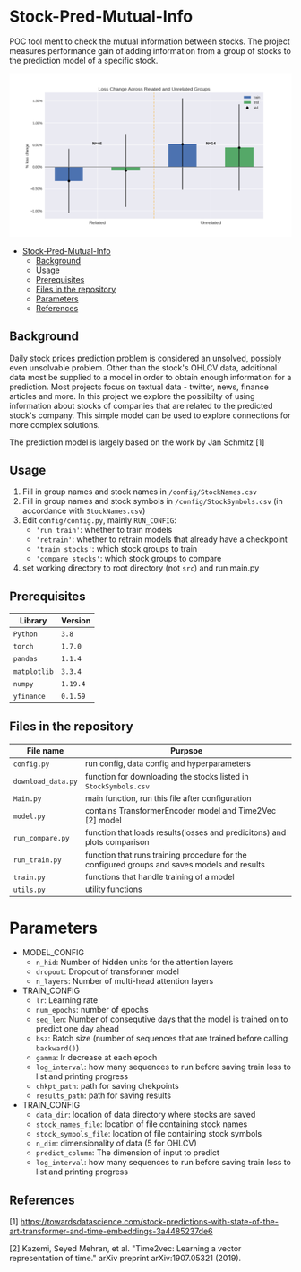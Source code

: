 # Stock-Pred-Mutual-Info
POC tool ment to check the mutual information between stocks. The project measures performance gain of adding information from a group of stocks to the prediction model of a specific stock.


![results](https://github.com/Aviv-Ratzon/Shit-Class_Stock-Pred/blob/main/images/Loss_Change_Stats.png)

- [Stock-Pred-Mutual-Info](#Stock-Pred-Mutual-Info)
  * [Background](#background)
  * [Usage](#usage)
  * [Prerequisites](#prerequisites)
  * [Files in the repository](#files-in-the-repository)
  * [Parameters](#parameters)
  * [References](#references)

## Background
Daily stock prices prediction problem is considered an unsolved, possibly even unsolvable problem. Other than the stock's OHLCV data, additional data most be supplied to a model in order to obtain enough information for a prediction. Most projects focus on textual data - twitter, news, finance articles and more. In this project we explore the possibilty of using information about stocks of companies that are related to the predicted stock's company. This simple model can be used to explore connections for more complex solutions.

The prediction model is largely based on the work by Jan Schmitz [1]

## Usage

1. Fill in group names and stock names in `/config/StockNames.csv`
1. Fill in group names and stock symbols in `/config/StockSymbols.csv` (in accordance with `StockNames.csv`)
1. Edit `config/config.py`, mainly `RUN_CONFIG`:
    - `'run train'`: whether to train models
    - `'retrain'`: whether to retrain models that already have a checkpoint
    - `'train stocks'`: which stock groups to train
    - `'compare stocks'`: which stock groups to compare
1. set working directory to root directory (not `src`) and run main.py


## Prerequisites
|Library         | Version |
|----------------------|----|
|`Python`|  `3.8`|
|`torch`|  `1.7.0`|
|`pandas`|  `1.1.4`|
|`matplotlib`|  `3.3.4`|
|`numpy`|  `1.19.4`|
|`yfinance`|  `0.1.59`|


## Files in the repository

|File name         | Purpsoe |
|----------------------|------|
|`config.py`| run config, data config and hyperparameters |
|`download_data.py`| function for downloading the stocks listed in `StockSymbols.csv` |
|`Main.py`| main function, run this file after configuration|
|`model.py`| contains TransformerEncoder model and Time2Vec [2] model|
|`run_compare.py`| function that loads results(losses and predicitons) and plots comparison |
|`run_train.py`| function that runs training procedure for the configured groups and saves models and results|
|`train.py`| functions that handle training of a model|
|`utils.py`| utility functions|

# Parameters
- MODEL_CONFIG
    - `n_hid`: Number of hidden units for the attention layers
    - `dropout`: Dropout of transformer model
    - `n_layers`: Number of multi-head attention layers
- TRAIN_CONFIG
    - `lr`: Learning rate
    - `num_epochs`: number of epochs
    - `seq_len`: Number of consequtive days that the model is trained on to predict one day ahead
    - `bsz`: Batch size (number of sequences that are trained before calling `backward()`)
    - `gamma`: lr decrease at each epoch
    - `log_interval`: how many sequences to run before saving train loss to list and printing progress
    - `chkpt_path`: path for saving chekpoints
    - `results_path`: path for saving results
- TRAIN_CONFIG
    - `data_dir`: location of data directory where stocks are saved
    - `stock_names_file`: location of file containing stock names
    - `stock_symbols_file`: location of file containing stock symbols
    - `n_dim`: dimensionality of data (5 for OHLCV)
    - `predict_column`: The dimension of input to predict
    - `log_interval`: how many sequences to run before saving train loss to list and printing progress

## References
[1] https://towardsdatascience.com/stock-predictions-with-state-of-the-art-transformer-and-time-embeddings-3a4485237de6

[2] Kazemi, Seyed Mehran, et al. "Time2vec: Learning a vector representation of time." arXiv preprint arXiv:1907.05321 (2019).



